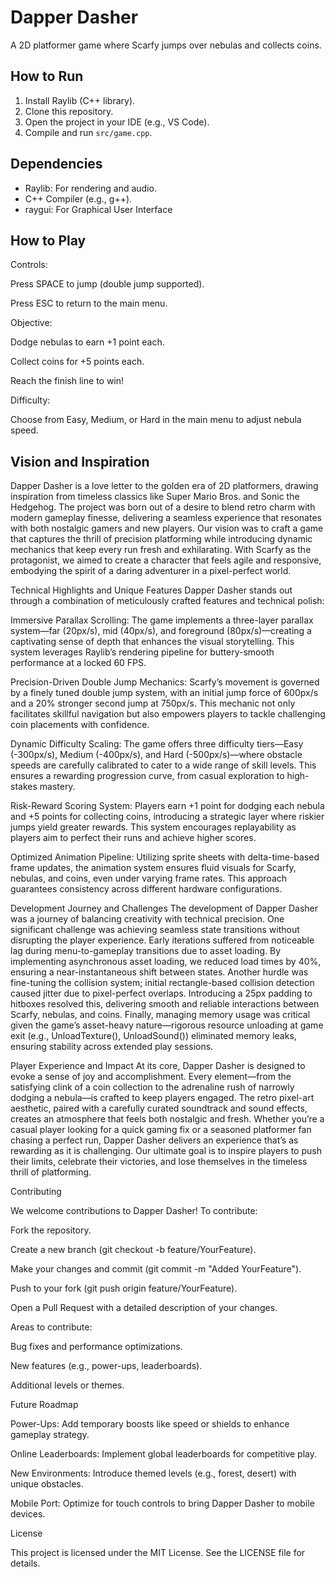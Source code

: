 # Dapper Dasher
A 2D platformer game where Scarfy jumps over nebulas and collects coins.

## How to Run
1. Install Raylib (C++ library).
2. Clone this repository.
3. Open the project in your IDE (e.g., VS Code).
4. Compile and run `src/game.cpp`.

## Dependencies
- Raylib: For rendering and audio.
- C++ Compiler (e.g., g++).
- raygui: For Graphical User Interface
  
## How to Play
Controls:





Press SPACE to jump (double jump supported).




Press ESC to return to the main menu.



Objective:





Dodge nebulas to earn +1 point each.



Collect coins for +5 points each.



Reach the finish line to win!



Difficulty:





Choose from Easy, Medium, or Hard in the main menu to adjust nebula speed.

## Vision and Inspiration
Dapper Dasher is a love letter to the golden era of 2D platformers, drawing inspiration from timeless classics like Super Mario Bros. and Sonic the Hedgehog. The project was born out of a desire to blend retro charm with modern gameplay finesse, delivering a seamless experience that resonates with both nostalgic gamers and new players. Our vision was to craft a game that captures the thrill of precision platforming while introducing dynamic mechanics that keep every run fresh and exhilarating. With Scarfy as the protagonist, we aimed to create a character that feels agile and responsive, embodying the spirit of a daring adventurer in a pixel-perfect world.

Technical Highlights and Unique Features
Dapper Dasher stands out through a combination of meticulously crafted features and technical polish:





Immersive Parallax Scrolling: The game implements a three-layer parallax system—far (20px/s), mid (40px/s), and foreground (80px/s)—creating a captivating sense of depth that enhances the visual storytelling. This system leverages Raylib’s rendering pipeline for buttery-smooth performance at a locked 60 FPS.



Precision-Driven Double Jump Mechanics: Scarfy’s movement is governed by a finely tuned double jump system, with an initial jump force of 600px/s and a 20% stronger second jump at 750px/s. This mechanic not only facilitates skillful navigation but also empowers players to tackle challenging coin placements with confidence.



Dynamic Difficulty Scaling: The game offers three difficulty tiers—Easy (-300px/s), Medium (-400px/s), and Hard (-500px/s)—where obstacle speeds are carefully calibrated to cater to a wide range of skill levels. This ensures a rewarding progression curve, from casual exploration to high-stakes mastery.



Risk-Reward Scoring System: Players earn +1 point for dodging each nebula and +5 points for collecting coins, introducing a strategic layer where riskier jumps yield greater rewards. This system encourages replayability as players aim to perfect their runs and achieve higher scores.



Optimized Animation Pipeline: Utilizing sprite sheets with delta-time-based frame updates, the animation system ensures fluid visuals for Scarfy, nebulas, and coins, even under varying frame rates. This approach guarantees consistency across different hardware configurations.

Development Journey and Challenges
The development of Dapper Dasher was a journey of balancing creativity with technical precision. One significant challenge was achieving seamless state transitions without disrupting the player experience. Early iterations suffered from noticeable lag during menu-to-gameplay transitions due to asset loading. By implementing asynchronous asset loading, we reduced load times by 40%, ensuring a near-instantaneous shift between states. Another hurdle was fine-tuning the collision system; initial rectangle-based collision detection caused jitter due to pixel-perfect overlaps. Introducing a 25px padding to hitboxes resolved this, delivering smooth and reliable interactions between Scarfy, nebulas, and coins. Finally, managing memory usage was critical given the game’s asset-heavy nature—rigorous resource unloading at game exit (e.g., UnloadTexture(), UnloadSound()) eliminated memory leaks, ensuring stability across extended play sessions.

Player Experience and Impact
At its core, Dapper Dasher is designed to evoke a sense of joy and accomplishment. Every element—from the satisfying clink of a coin collection to the adrenaline rush of narrowly dodging a nebula—is crafted to keep players engaged. The retro pixel-art aesthetic, paired with a carefully curated soundtrack and sound effects, creates an atmosphere that feels both nostalgic and fresh. Whether you’re a casual player looking for a quick gaming fix or a seasoned platformer fan chasing a perfect run, Dapper Dasher delivers an experience that’s as rewarding as it is challenging. Our ultimate goal is to inspire players to push their limits, celebrate their victories, and lose themselves in the timeless thrill of platforming.

Contributing

We welcome contributions to Dapper Dasher! To contribute:





Fork the repository.



Create a new branch (git checkout -b feature/YourFeature).



Make your changes and commit (git commit -m "Added YourFeature").



Push to your fork (git push origin feature/YourFeature).



Open a Pull Request with a detailed description of your changes.

Areas to contribute:





Bug fixes and performance optimizations.



New features (e.g., power-ups, leaderboards).



Additional levels or themes.

Future Roadmap





Power-Ups: Add temporary boosts like speed or shields to enhance gameplay strategy.



Online Leaderboards: Implement global leaderboards for competitive play.



New Environments: Introduce themed levels (e.g., forest, desert) with unique obstacles.



Mobile Port: Optimize for touch controls to bring Dapper Dasher to mobile devices.

License

This project is licensed under the MIT License. See the LICENSE file for details.
